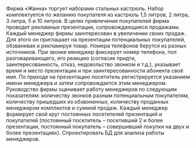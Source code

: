 Фирма «Жанна» торгует наборами стальных кастрюль. Набор комплектуется по желанию покупателя из кастрюль 1,5 литров, 2 литра, 3 литра, 5 и 10 литров. В целях привлечения покупателей фирма проводит рекламные презентации, сопровождающиеся продажами. Каждый менеджер фирмы заинтересован в увеличении своих продаж. Для этого он приглашает на презентации потенциальных покупателей, обзванивая и рекламируя товар. Номера телефонов берутся из разных источников. При звонке менеджер фиксирует номер телефона, пол разговаривающего, его реакцию (согласие придти, заинтересованность, отказ, недовольство звонком и т.д.), указывает время и место презентации и при заинтересованности абонента своё имя. По приходе на презентацию посетитель регистрируется указанием имени менеджера и затем сопровождается этим менеджером. Руководство фирмы оценивает работу менеджеров по следующим показателям: количеству звонков разным потенциальным покупателям, количеству пришедших из обзвоненных, количеству проданных менеджером комплектов и суммой продаж. Каждый менеджер формирует свой круг постоянных посетителей презентаций и покупателей (постоянный посетитель – посетивший 2 и более презентации, постоянный покупатель – совершивший покупки на двух и более презентациях). Спроектировать БД для анализа работы менеджеров.